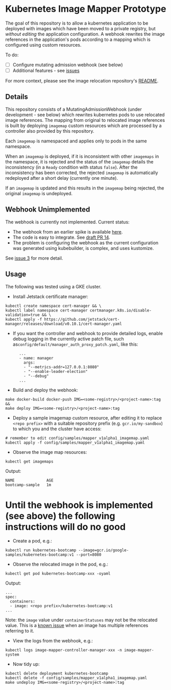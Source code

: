 # Kubernetes Image Mapper Prototype

The goal of this repository is to allow a kubernetes application to be deployed with images which
have been moved to a private registry, but _without editing_ the application configuration. A webhook rewrites
the image references in the application's pods according to a mapping which is configured using custom resources.

To do:
- [ ] Configure mutating admission webhook (see below)
- [ ] Additional features - see [issues](https://github.com/pivotal/kubernetes-image-mapper/issues)

For more context, please see the image relocation repository's [README](https://github.com/pivotal/image-relocation).

## Details
This repository consists of a MutatingAdmissionWebhook (under development - see below) which rewrites kubernetes pods to use relocated image
references.
The mapping from original to relocated image references is built by deploying `imagemap` custom resources
which are processed by a controller also provided by this repository.

Each `imagemap` is namespaced and applies only to pods in the same namespace.

When an `imagemap` is deployed, if it is inconsistent with other `imagemaps` in the namespace, it is rejected
and the status of the `imagemap` details the inconsistency (in a `Ready` condition with status `false`).
After the inconsistency has been corrected, the rejected `imagemap` is automatically redeployed after a
short delay (currently one minute).

If an `imagemap` is updated and this results in the `imagemap` being rejected, the original `imagemap` is undeployed.

## **Webhook Unimplemented**

The webhook is currently not implemented. Current status:

* The webhook from an earlier spike is available [here](https://github.com/pivotal/image-relocation/pull/37).
* The code is easy to integrate. See [draft PR 14](https://github.com/pivotal/kubernetes-image-mapper/pull/14).
* The problem is configuring the webhook as the current configuration was generated using kubebuilder, is complex, and uses kustomize.

See [issue 3](https://github.com/pivotal/kubernetes-image-mapper/issues/3) for more detail.

## Usage

The following was tested using a GKE cluster.

* Install Jetstack certificate manager:
```
kubectl create namespace cert-manager && \
kubectl label namespace cert-manager certmanager.k8s.io/disable-validation=true && \
kubectl apply -f https://github.com/jetstack/cert-manager/releases/download/v0.10.1/cert-manager.yaml
```

* If you want the controller and webhook to provide detailed logs, enable debug logging in the currently active patch
file, such as`config/default/manager_auth_proxy_patch.yaml`, like this:
```
      ...
      - name: manager
        args:
        - "--metrics-addr=127.0.0.1:8080"
        - "--enable-leader-election"
        - "--debug"
      ...
```

* Build and deploy the webhook:
```
make docker-build docker-push IMG=<some-registry>/<project-name>:tag &&
make deploy IMG=<some-registry>/<project-name>:tag
```

* Deploy a sample imagemap custom resource, after editing it to replace `<repo prefix>` with a suitable repository
prefix (e.g. `gcr.io/my-sandbox`) to which you and the cluster have access:
```
# remember to edit config/samples/mapper_v1alpha1_imagemap.yaml
kubectl apply -f config/samples/mapper_v1alpha1_imagemap.yaml
```

* Observe the image map resources:
```
kubectl get imagemaps
```
Output:
```
NAME              AGE
bootcamp-sample   1m
```

# Until the webhook is implemented (see above) the following instructions will do no good

* Create a pod, e.g.:
```
kubectl run kubernetes-bootcamp --image=gcr.io/google-samples/kubernetes-bootcamp:v1 --port=8080
```

* Observe the relocated image in the pod, e.g.:
```
kubectl get pod kubernetes-bootcamp-xxx -oyaml
```
Output:
```
...
spec:
  containers:
  - image: <repo prefix>/kubernetes-bootcamp:v1
...
```

Note: the `image` value under `containerStatuses` may not be the relocated value. This is a [known issue](https://github.com/kubernetes/kubernetes/issues/51017) when an image has multiple references referring to it. 

* View the logs from the webhook, e.g.:
```
kubectl logs image-mapper-controller-manager-xxx -n image-mapper-system
```

* Now tidy up:
```
kubectl delete deployment kubernetes-bootcamp
kubectl delete -f config/samples/mapper_v1alpha1_imagemap.yaml
make undeploy IMG=<some-registry>/<project-name>:tag
```

